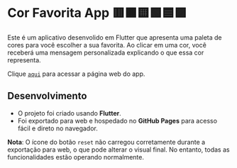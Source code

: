 # Cor Favorita App 🟥🟧🟨🟩🟦🟪
Este é um aplicativo desenvolido em Flutter que apresenta uma paleta de cores para você escolher a sua favorita. Ao clicar em uma cor, você receberá uma mensagem personalizada explicando o que essa cor representa. 


Clique [`aqui`](https://avrilstihler.github.io/cor-favorita-app/) para acessar a página web do app.

## Desenvolvimento  

- O projeto foi criado usando **Flutter**.  
- Foi exportado para web e hospedado no **GitHub Pages** para acesso fácil e direto no navegador.  

**Nota**: O ícone do botão `reset` não carregou corretamente durante a exportação para web, o que pode alterar o visual final. No entanto, todas as funcionalidades estão operando normalmente.  

